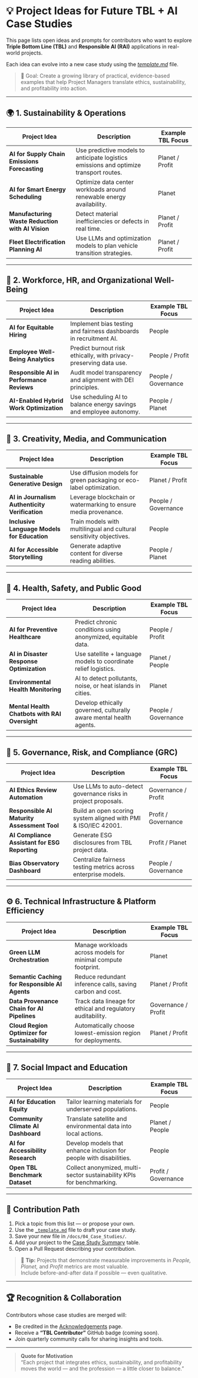# 💡 Project Ideas for Future TBL + AI Case Studies

This page lists open ideas and prompts for contributors who want to explore **Triple Bottom Line (TBL)** and **Responsible AI (RAI)** applications in real-world projects.

Each idea can evolve into a new case study using the [_template.md_](../04_Case_Studies/_template.md) file.

> 🎯 Goal: Create a growing library of practical, evidence-based examples that help Project Managers translate ethics, sustainability, and profitability into action.

---

## 🌍 1. Sustainability & Operations

| Project Idea | Description | Example TBL Focus |
|---------------|-------------|-------------------|
| **AI for Supply Chain Emissions Forecasting** | Use predictive models to anticipate logistics emissions and optimize transport routes. | Planet / Profit |
| **AI for Smart Energy Scheduling** | Optimize data center workloads around renewable energy availability. | Planet |
| **Manufacturing Waste Reduction with AI Vision** | Detect material inefficiencies or defects in real time. | Planet / Profit |
| **Fleet Electrification Planning AI** | Use LLMs and optimization models to plan vehicle transition strategies. | Planet / Profit |

---

## 🧠 2. Workforce, HR, and Organizational Well-Being

| Project Idea | Description | Example TBL Focus |
|---------------|-------------|-------------------|
| **AI for Equitable Hiring** | Implement bias testing and fairness dashboards in recruitment AI. | People |
| **Employee Well-Being Analytics** | Predict burnout risk ethically, with privacy-preserving data use. | People / Profit |
| **Responsible AI in Performance Reviews** | Audit model transparency and alignment with DEI principles. | People / Governance |
| **AI-Enabled Hybrid Work Optimization** | Use scheduling AI to balance energy savings and employee autonomy. | People / Planet |

---

## 🎨 3. Creativity, Media, and Communication

| Project Idea | Description | Example TBL Focus |
|---------------|-------------|-------------------|
| **Sustainable Generative Design** | Use diffusion models for green packaging or eco-label optimization. | Planet / Profit |
| **AI in Journalism Authenticity Verification** | Leverage blockchain or watermarking to ensure media provenance. | People / Governance |
| **Inclusive Language Models for Education** | Train models with multilingual and cultural sensitivity objectives. | People |
| **AI for Accessible Storytelling** | Generate adaptive content for diverse reading abilities. | People / Planet |

---

## 🏥 4. Health, Safety, and Public Good

| Project Idea | Description | Example TBL Focus |
|---------------|-------------|-------------------|
| **AI for Preventive Healthcare** | Predict chronic conditions using anonymized, equitable data. | People / Profit |
| **AI in Disaster Response Optimization** | Use satellite + language models to coordinate relief logistics. | Planet / People |
| **Environmental Health Monitoring** | AI to detect pollutants, noise, or heat islands in cities. | Planet |
| **Mental Health Chatbots with RAI Oversight** | Develop ethically governed, culturally aware mental health agents. | People / Governance |

---

## 🧩 5. Governance, Risk, and Compliance (GRC)

| Project Idea | Description | Example TBL Focus |
|---------------|-------------|-------------------|
| **AI Ethics Review Automation** | Use LLMs to auto-detect governance risks in project proposals. | Governance / Profit |
| **Responsible AI Maturity Assessment Tool** | Build an open scoring system aligned with PMI & ISO/IEC 42001. | Profit / Governance |
| **AI Compliance Assistant for ESG Reporting** | Generate ESG disclosures from TBL project data. | Profit / Planet |
| **Bias Observatory Dashboard** | Centralize fairness testing metrics across enterprise models. | People / Governance |

---

## ⚙️ 6. Technical Infrastructure & Platform Efficiency

| Project Idea | Description | Example TBL Focus |
|---------------|-------------|-------------------|
| **Green LLM Orchestration** | Manage workloads across models for minimal compute footprint. | Planet |
| **Semantic Caching for Responsible AI Agents** | Reduce redundant inference calls, saving carbon and cost. | Planet / Profit |
| **Data Provenance Chain for AI Pipelines** | Track data lineage for ethical and regulatory auditability. | Governance / Profit |
| **Cloud Region Optimizer for Sustainability** | Automatically choose lowest-emission region for deployments. | Planet / Profit |

---

## 🧭 7. Social Impact and Education

| Project Idea | Description | Example TBL Focus |
|---------------|-------------|-------------------|
| **AI for Education Equity** | Tailor learning materials for underserved populations. | People |
| **Community Climate AI Dashboard** | Translate satellite and environmental data into local actions. | Planet / People |
| **AI for Accessibility Research** | Develop models that enhance inclusion for people with disabilities. | People |
| **Open TBL Benchmark Dataset** | Collect anonymized, multi-sector sustainability KPIs for benchmarking. | Profit / Governance |

---

## 🤝 Contribution Path

1. Pick a topic from this list — or propose your own.  
2. Use the [`_template.md`](../04_Case_Studies/_template.md) file to draft your case study.  
3. Save your new file in `/docs/04_Case_Studies/`.  
4. Add your project to the [Case Study Summary](../04_Case_Studies/case_study_summary.md) table.  
5. Open a Pull Request describing your contribution.

> 💬 **Tip:** Projects that demonstrate measurable improvements in *People, Planet,* and *Profit* metrics are most valuable.  
> Include before-and-after data if possible — even qualitative.

---

## 🏆 Recognition & Collaboration

Contributors whose case studies are merged will:
- Be credited in the [Acknowledgements](acknowledgements.md) page.  
- Receive a **“TBL Contributor”** GitHub badge (coming soon).  
- Join quarterly community calls for sharing insights and tools.

---

> **Quote for Motivation**  
> “Each project that integrates ethics, sustainability, and profitability moves the world — and the profession — a little closer to balance.”
